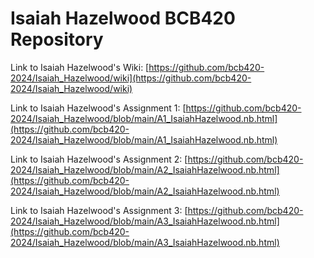 # Isaiah Hazelwood BCB420 Repository
Link to Isaiah Hazelwood's Wiki: [https://github.com/bcb420-2024/Isaiah_Hazelwood/wiki](https://github.com/bcb420-2024/Isaiah_Hazelwood/wiki)

Link to Isaiah Hazelwood's Assignment 1: [https://github.com/bcb420-2024/Isaiah_Hazelwood/blob/main/A1_IsaiahHazelwood.nb.html](https://github.com/bcb420-2024/Isaiah_Hazelwood/blob/main/A1_IsaiahHazelwood.nb.html)

Link to Isaiah Hazelwood's Assignment 2: [https://github.com/bcb420-2024/Isaiah_Hazelwood/blob/main/A2_IsaiahHazelwood.nb.html](https://github.com/bcb420-2024/Isaiah_Hazelwood/blob/main/A2_IsaiahHazelwood.nb.html)

Link to Isaiah Hazelwood's Assignment 3: [https://github.com/bcb420-2024/Isaiah_Hazelwood/blob/main/A3_IsaiahHazelwood.nb.html](https://github.com/bcb420-2024/Isaiah_Hazelwood/blob/main/A3_IsaiahHazelwood.nb.html)
